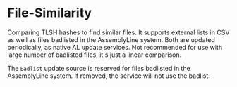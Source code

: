 # File-Similarity

Comparing TLSH hashes to find similar files. It supports external lists in CSV as well as files badlisted in the
AssemblyLine system. Both are updated periodically, as native AL update services. Not recommended for use with large
number of badlisted files, it's just a linear comparison.

The `Badlist` update source is reserved for files badlisted in the AssemblyLine system.
If removed, the service will not use the badlist.
